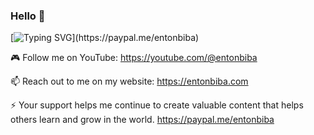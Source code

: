 ### Hello 👋 
[![Typing SVG](https://readme-typing-svg.demolab.com?font=Helvetica&pause=1000&color=000000&width=435&lines=Welcome+to+my+github...)](https://paypal.me/entonbiba)

🎮 Follow me on YouTube:
https://youtube.com/@entonbiba

📫 Reach out to me on my website:
https://entonbiba.com

⚡ Your support helps me continue to create valuable content that helps others learn and grow in the world.
https://paypal.me/entonbiba
